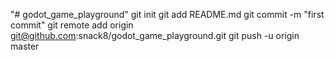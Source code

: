 "# godot_game_playground"  git init git add README.md git commit -m "first commit" git remote add origin git@github.com:snack8/godot_game_playground.git git push -u origin master
